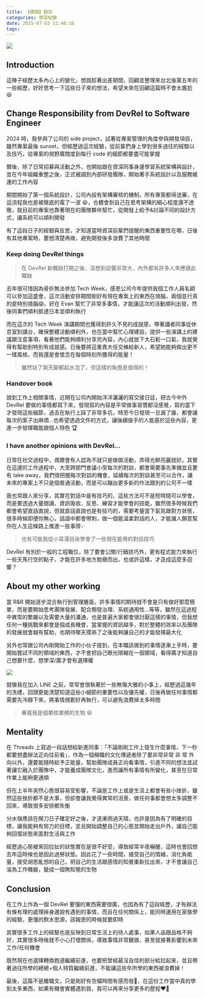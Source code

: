 ```yaml
---
title: 【標題】題目
categories: 學習紀錄
date: 2025-07-03 12:46:16
tags:
---
```



![](https://nijialin.com/images/common.jpeg)

## Introduction

這陣子經歷太多內心上的變化，想說趁著出差期間，回顧並整理來台北後第五年的一些經歷，好好思考一下這些日子來的想法，希望未來在回顧這篇時不會太尷尬 😆

<!-- more -->

## Change Responsibility from DevRel to Software Engineer

2024 時，我參與了公司的 side project，試著從專案管理的角度參與開發項目，雖然專案最後 sunset，但經歷過這次經驗，從前輩們身上學到很多過往的經驗以及技巧，從專案的視野廣闊度到每行 code 的細節都要盡可能掌握

爾後，除了日常招募與活動之外，也開始跟在資深同事身邊學習系統架構與設計，並在今年組織重整之後，正式被調到內部研發團隊，開始著手系統設計以及服務維運的工作內容

期間開始了第一個系統設計，公司內設有架構審核的機制，所有專案都得送審，在這流程我也是被徹底的電了一波 😆，也體會到自己在思考架構的細心程度還不透徹，就目前的專案也靠著現在的團隊夥伴幫忙，從開發上給予&討論不同的設計方式，讓系統可以順利開發

有了這段日子的經驗與反思，才知道當時資深前輩們提醒的東西重要性在哪，日後有其他專案時，要想清楚再做，避免開發後多浪費了其他時間

### Keep doing DevRel things

> 在 DevRel 新職缺打開之後，沒想到迴響非常大，內外都有許多人來應徵此職缺

去年很可惜因為骨折無法參加 Tech Week，感恩公司今年提供我個工作人員名額可以參加這盛會，這次活動安排期間剛好有現在專案上的東西在燒腦，兩個並行真的是特別燒腦😱，好在 Evan 幫忙了非常多事情，才能讓這次的活動順利出發，然後同事們順利抵達日本並順利執行

而在這次的 Tech Week 演講期間也獲得到許久不見的成就感，帶著講者同事從休息室到講台，確保整體活動順利外，也在當中幫忙心理建設，提供一些演講上的建議跟注意事項，看著他們能夠順利分享完內容，內心就放下大石鬆一口氣，我就覺得有幫助到特別有成就感。日後要將這重責大任交棒給新人，希望她能夠做出更不一樣風格，而我還是會懷念在每個時刻所獲得的能量！

> 雖然站了兩天腳都起水泡了，但這樣的負擔是值得的！

### Handover book

說到工作上相關事情，近期在公司內開始洋洋灑灑的寫交接日誌，把古今中外 DevRel 要做的事情都寫下來，發現寫的內容是平常做事習慣都沒感覺，寫的當下才發現這些細節，過去在執行上踩了非常多坑，時至今日發現一旦漏了誰，都會讓每次的案子出麻煩...也希望透過文件的方式，讓後續接手的人能基於這些內容，更進一步發揮職能跟個人特色 🏆

### I have another opinions with DevRel...

日常在社交過程中，偶爾會有人認為不就只是做做活動，弄得光鮮亮麗就好。其實在這邊的工作過程中，大至跨部門會議小至每次的對談，都會需要事先準備並且要有 take away，我們很把握每次對談的機會，延續每次的對談甚至可以合作，讓未來的專案上不只是個普通活動，而是可以蹦出更多新的作法跟別的公司不一樣

我也常跟人家分享，其實在對話中是有技巧的，這些方法可不是短時間可以學會，而是要透過大量閱讀、資訊吸收、反思、練習才能學會的技能，雖然很多時候我們都會希望直話直說，但就直話直說也是有技巧的，需要考量當下氣氛跟對方狀態，很多時候即便你無心，話語中都會帶刺，做一個能溫柔對話的人，才能讓人願意幫你在人生這條路上推進一些事情💡

> 也有可能我從小耳濡目染學會了一些現在能用的對話技巧

DevRel 有別於一般的工程職位，除了要會公關/行銷技巧外，更有程式能力來執行一些天馬行空的點子，才能在許多地方脫癮而出，也或許這樣，才造成這麼多迴響？

## About my other working

當 R&R 開始逐步混合執行到管理層面，許多事情的期待就不會是只有做好那麼簡單，而是要開始思考團隊發展、配合開發治理、系統通用性...等等，雖然在這過程中異常的繁雜以及需要大量的溝通，也是普遍大家都會很討厭這樣的事情，但我想任何一種挑戰來都會是個成長機會，當掌握的資訊越多，對於整體的效率以及團隊的發展就會越有幫助，也期待哪天摸熟了之後能夠讓自己的才能發揮最大化

另外也常跟公司內剛開始工作的小伙子提到，在本職該做到的事情逐漸上手時，要開始嘗試不同的領域的東西，才不會把自己眼光限縮在一個領域，看得廣才知道自己想要什麼，想學深/廣才會有選擇權

![](https://nijialin.com/images/2025/important.jpg)


就像我在加入 LINE 之前，常常會很執著於一些無傷大雅的小事上，經歷過這幾年的洗禮，回頭更能清楚知道這些小細節的重要性以及優先權，日後再做任何事情都需要先冷靜下來，將事情規劃好再執行，可以避免浪費掉太多時間

> 畢竟我是個單核單頻的生物 😆

## Mentality

在 Threads 上寫過一段話想給新進同事：「不論剛剛工作上發生什麼事情，下一秒都要想盡辦法正向往前看」，作為一個稱職的文化傳遞者除了要非常非常 非 常 外向以外，還要能隨時給予正能量，幫助團隊成員正向看事情，引進不同的想法並試著讓它融入於團隊中，才能養成團隊文化，進而讓所有事情有所變化，甚至在日常作業上能夠更通順

但在上半年突然心態很容易受影響，不論是工作上或是生活上都會有些小挫折，雖然這些挫折都不是大事，但卻會讓我覺得異常的沮喪，做任何事都會想太多調整不回來，導致很多安排都失衡

分水嶺應該在開刀日子確定好之後，才逐漸雨過天晴，也許是因為有了明確的目標，讓我能夠有努力的目標，並且開始調整自己的心態並開始走出戶外，讓自己能夠回復狀態來面對生活與工作

經歷過心態被來回拉扯的狀態實在是很不好受，導致經常半夜嚇醒，這時也會回想去年這時候也是因此過勞狀態。因此花了一些時間，接受自己的情緒，消化負能量，接受胡思亂想的自己，把自己的生活跟感情的知覺重新拉出來，才不會讓自己淪為工作機器，變成一個無知覺的生物

## Conclusion

在工作上作為一個 DevRel 要懂的東西需要很廣，也因為有了這段經歷，才有辦法有條有理的處理掉身邊說有遇到的事情，而且在任何關係上，能同時運用在家族學的經驗，更懂的飲水思源，該報恩的時候就要即時

其實很多工作上的經驗也是反映到日常生活上的待人處事，如果人品跟品格不夠好，其實很多時候就不小心打壞關係，導致事情非常難做，甚至就接著影響到未來工作/任何機會

既然現在也選擇轉換跑道繼續前進，也要把曾經最沒自信的部分給拉起來，並且帶著過往所學的總總+個人特質繼續前進，不能讓這些年所學的東西被浪費掉！

最後，這篇不是離職文，只是剛好有空檔時間有感而發🫢，在這份工作當中真的學到太多東西，如果有機會實體遇到我，我可以再來分享更多的歷程❤️‍🔥
